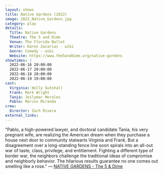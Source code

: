 ```yaml
---
layout: shows
title: Native Gardens (2022)
image: 2022_Native_Gardens.jpg
category: play
details:
  Title: Native Gardens
  Theatre: The 5 and Dime
  Venue: The Florida Ballet
  Writer: Karen Zacarias - wiki
  Genre: Comedy - wiki
  Website: https://www.the5anddime.org/native-gardens
showtimes: |
  2022-06-16 20:00:00
  2022-06-17 20:00:00
  2022-06-18 20:00:00
  2022-06-19 19:00:00
cast:
  Virginia: Holly Gutshall
  Frank: Mark Wright
  Tania: Jeilymar Morales
  Pablo: Marcos Miranda
crew:
  Director: Zach Rivera
external_links: 
---
```

"Pablo, a high-powered lawyer, and doctoral candidate Tania, his very pregnant wife, are realizing the American dream when they purchase a house next door to community stalwarts Virginia and Frank. But a disagreement over a long-standing fence line soon spirals into an all-out war of taste, class, privilege, and entitlement. Fighting a different type of border war, the neighbors challenge the traditional ideas of compromise and neighborly behavior. The hilarious results guarantee no one comes out smelling like a rose." — [NATIVE GARDENS - The 5 & Dime](https://www.the5anddime.org/native-gardens)
